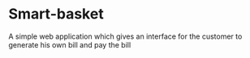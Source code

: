 # Smart-basket
A simple web application which gives an interface for the customer to generate his own bill and pay the bill
